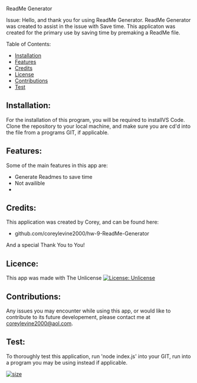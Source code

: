 ReadMe Generator

Issue:
Hello, and thank you for using ReadMe Generator. ReadMe Generator was created to assist in the issue with Save time. This applicaton was created for the primary use by saving time by premaking a ReadMe file.


Table of Contents:

- [Installation](#installation)
- [Features](#features)
- [Credits](#credits)
- [License](#license)
- [Contributions](#contributions)
- [Test](#test)

## Installation:
For the installation of this program, you will be required to installVS Code.
Clone the repository to your local machine, and make sure you are cd'd into the file from a programs GIT, if applicable. 

## Features:
Some of the main features in this app are:
*  Generate Readmes to save time
*  Not availible
*  

## Credits:
This application was created by Corey, and can be found here:

* github.com/coreylevine2000/hw-9-ReadMe-Generator

And a special Thank You to You!

## Licence:
This app was made with The Unlicense [![License: Unlicense](https://img.shields.io/badge/license-Unlicense-blue.svg)](http://unlicense.org/)

## Contributions:
Any issues you may encounter while using this app, or would like to contribute to its future developement, please contact me at coreylevine2000@aol.com.

## Test:
To thoroughly test this application, run 'node index.js' into your GIT, run into a program you may be using instead if applicable.

[![size](https://img.shields.io/github/repo-size/coreylevine2000/hw-9-ReadMe-Generator)](https://img.shields.io/github/repo-size/coreylevine2000/hw-9-ReadMe-Generator)
